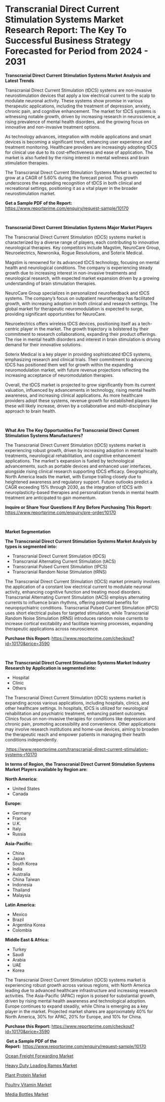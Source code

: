 <p><h1>Transcranial Direct Current Stimulation Systems Market Research Report: The Key To Successful Business Strategy Forecasted for Period from 2024 - 2031</h1></p><p><strong>Transcranial Direct Current Stimulation Systems Market Analysis and Latest Trends</strong></p>
<p><p>Transcranial Direct Current Stimulation (tDCS) systems are non-invasive neurostimulation devices that apply a low electrical current to the scalp to modulate neuronal activity. These systems show promise in various therapeutic applications, including the treatment of depression, anxiety, chronic pain, and cognitive enhancement. The market for tDCS systems is witnessing notable growth, driven by increasing research in neuroscience, a rising prevalence of mental health disorders, and the growing focus on innovative and non-invasive treatment options.</p><p>As technology advances, integration with mobile applications and smart devices is becoming a significant trend, enhancing user experience and treatment monitoring. Healthcare providers are increasingly adopting tDCS for clinical use due to its cost-effectiveness and ease of application. The market is also fueled by the rising interest in mental wellness and brain stimulation therapies. </p><p>The Transcranial Direct Current Stimulation Systems Market is expected to grow at a CAGR of 5.60% during the forecast period. This growth underscores the expanding recognition of tDCS in both clinical and recreational settings, positioning it as a vital player in the broader neurostimulation market.</p></p>
<p><strong>Get a Sample PDF of the Report:&nbsp;</strong> <a href="https://www.reportprime.com/enquiry/request-sample/10170">https://www.reportprime.com/enquiry/request-sample/10170</a></p>
<p>&nbsp;</p>
<p><strong>Transcranial Direct Current Stimulation Systems Major Market Players</strong></p>
<p><p>The Transcranial Direct Current Stimulation (tDCS) systems market is characterized by a diverse range of players, each contributing to innovative neurological therapies. Key competitors include Magstim, NeuroCare Group, Neuroelectrics, Newronika, Rogue Resolutions, and Soterix Medical.</p><p>Magstim is renowned for its advanced tDCS technology, focusing on mental health and neurological conditions. The company is experiencing steady growth due to increasing interest in non-invasive treatments and neurological research, with expected market expansion driven by a growing understanding of brain stimulation therapies.</p><p>NeuroCare Group specializes in personalized neurofeedback and tDCS systems. The company’s focus on outpatient neurotherapy has facilitated growth, with increasing adoption in both clinical and research settings. The global market for therapeutic neuromodulation is expected to surge, providing significant opportunities for NeuroCare.</p><p>Neuroelectrics offers wireless tDCS devices, positioning itself as a tech-centric player in the market. The growth trajectory is bolstered by their commitment to research collaborations, expanding their product offerings. The rise in mental health disorders and interest in brain stimulation is driving demand for their innovative solutions.</p><p>Soterix Medical is a key player in providing sophisticated tDCS systems, emphasizing research and clinical trials. Their commitment to advancing tDCS has positioned them well for growth within the expanding neuromodulation market, with future revenue projections reflecting the increasing acceptance of neuromodulation therapies.</p><p>Overall, the tDCS market is projected to grow significantly from its current valuation, influenced by advancements in technology, rising mental health awareness, and increasing clinical applications. As more healthcare providers adopt these systems, revenue growth for established players like these will likely increase, driven by a collaborative and multi-disciplinary approach to brain health.</p></p>
<p>&nbsp;</p>
<p><strong>What Are The Key Opportunities For Transcranial Direct Current Stimulation Systems Manufacturers?</strong></p>
<p><p>The Transcranial Direct Current Stimulation (tDCS) systems market is experiencing robust growth, driven by increasing adoption in mental health treatments, neurological rehabilitation, and cognitive enhancement applications. The market's expansion is fueled by technological advancements, such as portable devices and enhanced user interfaces, alongside rising clinical research supporting tDCS efficacy. Geographically, North America leads the market, with Europe trailing closely due to heightened awareness and regulatory support. Future outlooks predict a CAGR exceeding 15% through 2030, as the integration of tDCS with neuroplasticity-based therapies and personalization trends in mental health treatment are anticipated to gain momentum.</p></p>
<p><strong>Inquire or Share Your Questions If Any Before Purchasing This Report:</strong> <a href="https://www.reportprime.com/enquiry/pre-order/10170">https://www.reportprime.com/enquiry/pre-order/10170</a></p>
<p>&nbsp;</p>
<p><strong>Market Segmentation</strong></p>
<p><strong>The Transcranial Direct Current Stimulation Systems Market Analysis by types is segmented into:</strong></p>
<p><ul><li>Transcranial Direct Current Stimulation (tDCS)</li><li>Transcranial Alternating Current Stimulation (tACS)</li><li>Transcranial Pulsed Current Stimulation (tPCS)</li><li>Transcranial Random Noise Stimulation (tRNS)</li></ul></p>
<p><p>The Transcranial Direct Current Stimulation (tDCS) market primarily involves the application of a constant low electrical current to modulate neuronal activity, enhancing cognitive function and treating mood disorders. Transcranial Alternating Current Stimulation (tACS) employs alternating currents to influence brain rhythms, offering potential benefits for neuropsychiatric conditions. Transcranial Pulsed Current Stimulation (tPCS) uses short electrical pulses for targeted stimulation, while Transcranial Random Noise Stimulation (tRNS) introduces random noise currents to increase cortical excitability and facilitate learning processes, expanding therapeutic applications across neuroscience.</p></p>
<p><strong>Purchase this Report:&nbsp;</strong><a href="https://www.reportprime.com/checkout?id=10170&price=3590">https://www.reportprime.com/checkout?id=10170&price=3590</a></p>
<p>&nbsp;</p>
<p><strong>The Transcranial Direct Current Stimulation Systems Market Industry Research by Application is segmented into:</strong></p>
<p><ul><li>Hospital</li><li>Clinic</li><li>Others</li></ul></p>
<p><p>The Transcranial Direct Current Stimulation (tDCS) systems market is expanding across various applications, including hospitals, clinics, and other healthcare settings. In hospitals, tDCS is utilized for neurological rehabilitation and psychiatric treatment, enhancing patient outcomes. Clinics focus on non-invasive therapies for conditions like depression and chronic pain, promoting accessibility and convenience. Other applications may involve research institutions and home-use devices, aiming to broaden the therapeutic reach and empower patients in managing their health conditions independently.</p></p>
<p><a href="https://www.reportprime.com/transcranial-direct-current-stimulation-systems-r10170">&nbsp;https://www.reportprime.com/transcranial-direct-current-stimulation-systems-r10170</a></p>
<p><strong>In terms of Region, the Transcranial Direct Current Stimulation Systems Market Players available by Region are:</strong></p>
<p>
    <p> <strong> North America: </strong>
        <ul>
            <li>United States</li>
            <li>Canada</li>
        </ul>
        </p> 
    <p> <strong> Europe: </strong>
        <ul>
            <li>Germany</li>
            <li>France</li>
            <li>U.K.</li>
            <li>Italy</li>
            <li>Russia</li>
        </ul>
        </p> 
    <p> <strong> Asia-Pacific: </strong>
        <ul>
            <li>China</li>
            <li>Japan</li>
            <li>South Korea</li>
            <li>India</li>
            <li>Australia</li>
            <li>China Taiwan</li>
            <li>Indonesia</li>
            <li>Thailand</li>
            <li>Malaysia</li>
        </ul>
        </p> 
    <p> <strong> Latin America: </strong>
        <ul>
            <li>Mexico</li>
            <li>Brazil</li>
            <li>Argentina Korea</li>
            <li>Colombia</li>
        </ul>
        </p> 
    <p> <strong> Middle East & Africa: </strong>
        <ul>
            <li>Turkey</li>
            <li>Saudi</li>
            <li>Arabia</li>
            <li>UAE</li>
            <li>Korea</li>
        </ul>
    </p>
    </p>
<p><p>The Transcranial Direct Current Stimulation (tDCS) systems market is experiencing robust growth across various regions, with North America leading due to advanced healthcare infrastructure and increasing research activities. The Asia-Pacific (APAC) region is poised for substantial growth, driven by rising mental health awareness and technological adoption. Europe continues to expand steadily, while China is emerging as a key player in the market. Projected market shares are approximately 40% for North America, 30% for APAC, 20% for Europe, and 10% for China.</p></p>
<p><strong>Purchase this Report: </strong><a href="https://www.reportprime.com/checkout?id=10170&price=3590">https://www.reportprime.com/checkout?id=10170&price=3590</a></p>
<p>&nbsp;<strong>Get a Sample PDF of the Report:&nbsp;&nbsp;</strong><a href="https://www.reportprime.com/enquiry/request-sample/10170">https://www.reportprime.com/enquiry/request-sample/10170</a></p>
<p><strong></strong></p>
<p><p><a href="https://www.linkedin.com/pulse/ocean-freight-forwarding-market-insights-products-regional-zm19f?trackingId=OgOOp%2B70TuSoaEhf%2FFCCHg%3D%3D">Ocean Freight Forwarding Market</a></p><p><a href="https://issuu.com/reportprime-2/docs/heavy-duty-loading-ramps-market-siz_811b3392ec4ce8">Heavy Duty Loading Ramps Market</a></p><p><a href="https://www.linkedin.com/pulse/market-trends-global-plant-protein-forecast-analysis-2024-gvgye?trackingId=6fSMS0P6ST2I93U6%2B3jGBA%3D%3D">Plant Protein Market</a></p><p><a href="https://medium.com/@sjdhshjc2456654/the-market-study-covers-the-poultry-vitamin-market-across-various-segments-4bb6d19d603f">Poultry Vitamin Market</a></p><p><a href="https://issuu.com/reportprime-2/docs/media-bottles-market-size-2030.pptx_2c91af665ba052">Media Bottles Market</a></p></p>